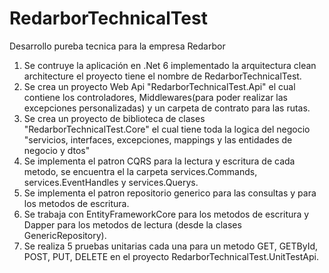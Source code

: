 # RedarborTechnicalTest
Desarrollo pureba tecnica para la empresa Redarbor

1. Se contruye la aplicación en .Net 6 implementado la arquitectura clean architecture el proyecto tiene el nombre de RedarborTechnicalTest.
2. Se crea un proyecto Web Api "RedarborTechnicalTest.Api" el cual contiene los controladores, Middlewares(para poder realizar las excepciones personalizadas) y un carpeta de contrato para las rutas.
3. Se crea un proyecto de biblioteca de clases "RedarborTechnicalTest.Core" el cual tiene toda la logica del negocio "servicios, interfaces, excepciones, mappings y las entidades de negocio y dtos"
4. Se implementa el patron CQRS para la lectura y escritura de cada metodo, se encuentra el la carpeta services.Commands, services.EventHandles y services.Querys.
5. Se implementa el patron repositorio generico para las consultas y para los metodos de escritura.
6. Se trabaja con EntityFrameworkCore para los metodos de escritura y Dapper para los metodos de lectura (desde la clases GenericRepository).
7. Se realiza 5 pruebas unitarias cada una para un metodo GET, GETById, POST, PUT, DELETE en el proyecto RedarborTechnicalTest.UnitTestApi.

